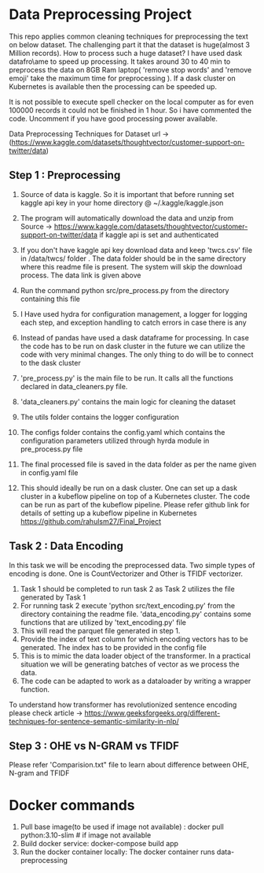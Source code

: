 # Data Preprocessing Project
This repo applies common cleaning techniques for preprocessing the text on below dataset. The challenging part it that the dataset is huge(almost 3 Million records). How to process such a huge dataset? I have used dask datafro\ame to speed up processing. It takes around 30 to 40 min to preprocess the data on 8GB Ram laptop( 'remove stop words' and 'remove emoji' take the maximum time for preprocessing
). If a dask cluster on Kubernetes is available then the processing can be speeded up.

It is not possible to execute spell checker on the local computer as for even 100000 records it could not be finished in 1 hour. So i have commented the code. Uncomment if you have good processing power available.

Data Preprocessing Techniques for
Dataset url -> (https://www.kaggle.com/datasets/thoughtvector/customer-support-on-twitter/data)

## Step 1 : Preprocessing

1. Source of data is kaggle. So it is important that before running set kaggle api key in your home directory @ ~/.kaggle/kaggle.json

2. The program will automatically download the data and unzip from Source -> https://www.kaggle.com/datasets/thoughtvector/customer-support-on-twitter/data if kaggle api is set and authenticated

3. If you don't have kaggle api key download data and keep 'twcs.csv' file in /data/twcs/ folder . The data folder should be in the same directory where this readme file is present. The system will skip the download process. The data link is given above

4. Run the command python src/pre_process.py from the directory containing this file

5. I Have used hydra for configuration management, a logger for logging each step, and exception handling to catch errors in case there is any

6. Instead of pandas have used a dask dataframe for processing. In case the code has to be run on dask cluster in the future we can utilize the code with very minimal changes. The only thing to do will be to connect to the dask cluster



7. 'pre_process.py' is the main file to be run. It calls all the functions declared in data_cleaners.py file.

8. 'data_cleaners.py' contains the main logic for cleaning the dataset

9. The utils folder contains the logger configuration

10. The configs folder contains the config.yaml which contains the configuration parameters utilized through hyrda module in pre_process.py file

11. The final processed file is saved in the data folder as per the name given in config.yaml file

12. This should ideally be run on a dask cluster. One can set up a dask cluster in a kubeflow pipeline on top of a Kubernetes cluster. The code can be run as part of the kubeflow pipeline. Please refer github link for details of setting up a kubeflow pipeline in Kubernetes
https://github.com/rahulsm27/Final_Project

## Task 2 : Data Encoding


In this task we will be encoding the preprocessed data. Two simple types of encoding is done. One is CountVectorizer and Other is TFIDF vectorizer.

1. Task 1 should be completed to run task 2 as Task 2 utilizes the file generated by Task 1
2. For running task 2 execute 'python src/text_encoding.py' from the directory containing the readme file. 'data_encoding.py' contains some functions that are utilized by 'text_encoding.py' file
3. This will read the parquet file generated in step 1.
4. Provide the index of text column for which encoding vectors has to be generated. The index has to be provided in the config file
5. This is to mimic the data loader object of the transformer. In a practical situation we will be generating batches of vector as we process the data.
6. The code can be adapted to work as a dataloader by writing a wrapper function.


To understand how transformer has revolutionized sentence encoding please check article -> https://www.geeksforgeeks.org/different-techniques-for-sentence-semantic-similarity-in-nlp/


## Step 3 : OHE vs N-GRAM vs TFIDF

Please refer 'Comparision.txt" file to learn about difference between OHE, N-gram and TFIDF

# Docker commands
1. Pull base image(to be used if image not available) : docker pull python:3.10-slim # if image not available
2. Build docker service: docker-compose build app
3. Run the docker container locally: The docker container runs data-preprocessing
